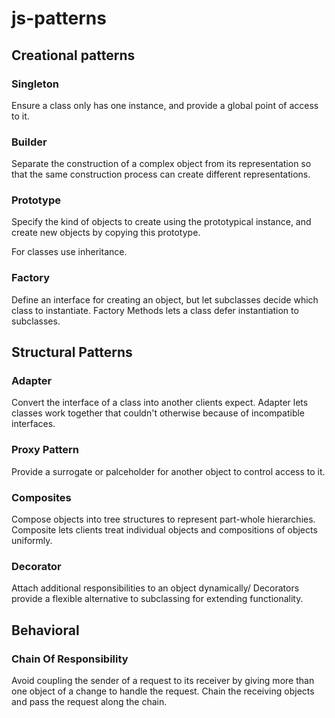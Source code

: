 # js-patterns

## Creational patterns 

### Singleton
Ensure a class only has one instance, and provide a global point of access to it.

### Builder

Separate the construction of a complex object from its representation so that the same construction process can create different representations.

### Prototype
Specify the kind of objects to create using the prototypical instance, and create new objects by copying this prototype.

For classes use inheritance.

### Factory
Define an interface for creating an object, but let subclasses decide which class to instantiate. Factory Methods lets a class defer instantiation to subclasses.

## Structural Patterns

### Adapter
Convert the interface of a class into another clients expect. Adapter lets classes work together that couldn't otherwise because of incompatible interfaces.

### Proxy Pattern
Provide a surrogate or palceholder for another object to control access to it.

### Composites
Compose objects into tree structures to represent part-whole hierarchies. Composite lets clients treat individual objects and compositions of objects uniformly.

### Decorator
Attach additional responsibilities to an object dynamically/ Decorators provide a flexible alternative to subclassing for extending functionality.

## Behavioral

### Chain Of Responsibility
Avoid coupling the sender of a request to its receiver by giving more than one object of a change to handle the request. Chain the receiving objects and pass the request along the chain.